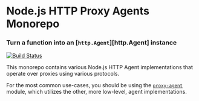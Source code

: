 Node.js HTTP Proxy Agents Monorepo
==================================
### Turn a function into an [`http.Agent`][http.Agent] instance
[![Build Status](https://github.com/TooTallNate/proxy-agents/workflows/Node%20CI/badge.svg)](https://github.com/TooTallNate/proxy-agents/actions?workflow=Node+CI)

This monorepo contains various Node.js HTTP Agent implementations that operate over proxies using various protocols.

For the most common use-cases, you should be using the [`proxy-agent`](./packages/proxy-agent) module, which utilizes the other, more low-level, agent implementations.
